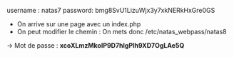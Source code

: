 username : natas7
password: bmg8SvU1LizuWjx3y7xkNERkHxGre0GS

- On arrive sur une page avec un index.php 
- On peut modifier le chemin : On mets donc /etc/natas_webpass/natas8

-> Mot de passe :   **xcoXLmzMkoIP9D7hlgPlh9XD7OgLAe5Q**
